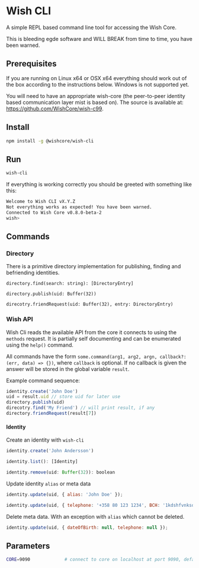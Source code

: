 # Wish CLI

A simple REPL based command line tool for accessing the Wish Core. 

This is bleeding egde software and WILL BREAK from time to time, you have been warned.

## Prerequisites

If you are running on Linux x64 or OSX x64 everything should work out of the box according to the instructions below. Windows is not supported yet.

You will need to have an appropriate wish-core (the peer-to-peer identity based communication layer mist is based on). The source is available at: https://github.com/WishCore/wish-c99.

## Install

```sh
npm install -g @wishcore/wish-cli
```

## Run

```sh
wish-cli
```

If everything is working correctly you should be greeted with something like this:

```sh
Welcome to Wish CLI vX.Y.Z
Not everything works as expected! You have been warned.
Connected to Wish Core v0.8.0-beta-2
wish> 
```

## Commands

### Directory

There is a primitive directory implementation for publishing, finding and befriending identities.

`directory.find(search: string): [DirectoryEntry]`

`directory.publish(uid: Buffer(32))`

`direcotry.friendRequest(uid: Buffer(32), entry: DirectoryEntry)`

### Wish API

Wish Cli reads the available API from the core it connects to using the `methods` request. It is partially self documenting and can be enumerated using the `help()` command.

All commands have the form `some.command(arg1, arg2, argn, callback?: (err, data) => {})`, where `callback` is optional. If no callback is given the answer will be stored in the global variable `result`.

Example command sequence:

```javascript
identity.create('John Doe')
uid = result.uid // store uid for later use
directory.publish(uid)
direcotry.find('My Friend') // will print result, if any
directory.friendRequest(result[7])
```

#### Identity 

Create an identity with `wish-cli`

```javascript
identity.create('John Andersson')
```

```javascript
identity.list(): [Identity]
```

```javascript
identity.remove(uid: Buffer(32)): boolean
```

Update identity `alias` or meta data

```javascript
identity.update(uid, { alias: 'John Doe' });
```

```javascript
identity.update(uid, { telephone: '+358 80 123 1234', BCH: '1kdshfvnksdvjhnfsdkjfvnhsklf', dateOfBirth: '1982-05-05' });
```

Delete meta data. With an exception with `alias` which cannot be deleted.

```javascript
identity.update(uid, { dateOfBirth: null, telephone: null });
```

## Parameters

```sh
CORE=9090             # connect to core on localhost at port 9090, default is 9094
```
